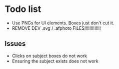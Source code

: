 # Todo list #

- Use PNGs for UI elements. Boxes just don't cut it.
- REMOVE DEV .svg / .afphoto FILES!!!!!!!!!!!!!

## Issues ##
 - Clicks on subject boxes do not work
 -  Ensuring the subject exists does not work
